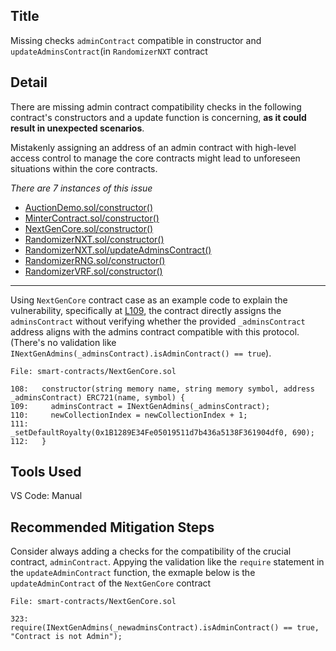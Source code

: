 ## Title
Missing checks `adminContract` compatible in constructor and `updateAdminsContract`(in `RandomizerNXT` contract

## Detail

There are missing admin contract compatibility checks in the following contract's constructors and a update function is concerning, **as it could result in unexpected scenarios**.

Mistakenly assigning an address of an admin contract with high-level access control to manage the core contracts might lead to unforeseen situations within the core contracts.

*There are 7 instances of this issue*

* [AuctionDemo.sol/constructor()](https://github.com/code-423n4/2023-10-nextgen/blob/main/smart-contracts/AuctionDemo.sol#L36-L40)
* [MinterContract.sol/constructor()](https://github.com/code-423n4/2023-10-nextgen/blob/main/smart-contracts/MinterContract.sol#L129-L133)
* [NextGenCore.sol/constructor()](https://github.com/code-423n4/2023-10-nextgen/blob/main/smart-contracts/NextGenCore.sol#L108-L112)
* [RandomizerNXT.sol/constructor()](https://github.com/code-423n4/2023-10-nextgen/blob/main/smart-contracts/RandomizerNXT.sol#L25-L30)
* [RandomizerNXT.sol/updateAdminsContract()](https://github.com/code-423n4/2023-10-nextgen/blob/main/smart-contracts/RandomizerNXT.sol#L45-L47)
* [RandomizerRNG.sol/constructor()](https://github.com/code-423n4/2023-10-nextgen/blob/main/smart-contracts/RandomizerRNG.sol#L29-L33)
* [RandomizerVRF.sol/constructor()](https://github.com/code-423n4/2023-10-nextgen/blob/main/smart-contracts/RandomizerVRF.sol#L39-L45)

---

Using `NextGenCore` contract case as an example code to explain the vulnerability, specifically at [L109](https://github.com/code-423n4/2023-10-nextgen/blob/main/smart-contracts/NextGenCore.sol#L109), the contract directly assigns the `adminsContract` without verifying whether the provided `_adminsContract` address aligns with the admins contract compatible with this protocol. (There's no validation like `INextGenAdmins(_adminsContract).isAdminContract() == true`).

```solidity
File: smart-contracts/NextGenCore.sol

108:   constructor(string memory name, string memory symbol, address _adminsContract) ERC721(name, symbol) {
109:     adminsContract = INextGenAdmins(_adminsContract);
110:     newCollectionIndex = newCollectionIndex + 1;
111:     _setDefaultRoyalty(0x1B1289E34Fe05019511d7b436a5138F361904df0, 690);
112:   }

```

## Tools Used

VS Code: Manual

## Recommended Mitigation Steps

Consider always adding a checks for the compatibility of the crucial contract, `adminContract`.
Appying the validation like the `require` statement in the `updateAdminContract` function, the exmaple below is the `updateAdminContract` of the `NextGenCore` contract

 ```solidity
File: smart-contracts/NextGenCore.sol

323:           require(INextGenAdmins(_newadminsContract).isAdminContract() == true, "Contract is not Admin");

```